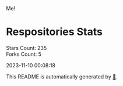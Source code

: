 Me!

# Respositories Stats
Stars Count: 235  
Forks Count: 5

2023-11-10 00:08:18  

This README is automatically generated by [🐰](https://github.com/rnitta/rnitta).
